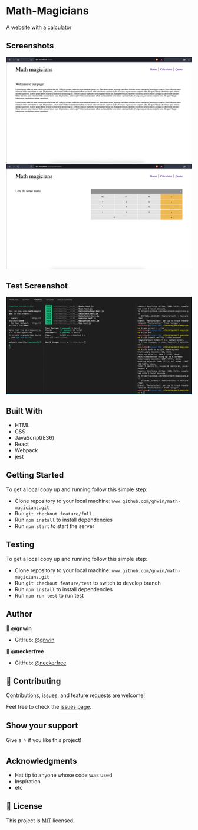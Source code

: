 # Math-Magicians

A website with a calculator

## Screenshots

<img src="./src/assets/images/Screenshot 2022-05-03 at 2.01.01 PM.png">
<img src="./src/assets/images/Screenshot 2022-05-03 at 2.01.25 PM.png">

## Test Screenshot

<img src="./src/assets/images/Screenshot 2022-05-05 at 10.52.19 AM.png">

## Built With

- HTML
- CSS
- JavaScript(ES6)
- React
- Webpack
- jest

## Getting Started

To get a local copy up and running follow this simple step:

- Clone repository to your local machine: `www.github.com/gnwin/math-magicians.git`
- Run `git checkout feature/full`
- Run `npm install` to install dependencies
- Run `npm start` to start the server

## Testing

To get a local copy up and running follow this simple step:

- Clone repository to your local machine: `www.github.com/gnwin/math-magicians.git`
- Run `git checkout feature/test` to switch to develop branch
- Run `npm install` to install dependencies
- Run `npm run test` to run test

## Author

👤 **@gnwin**

- GitHub: [@gnwin](https://github.com/gnwin)

👤 **@neckerfree**

- GitHub: [@neckerfree](https://github.com/NeckerFree)

## 🤝 Contributing

Contributions, issues, and feature requests are welcome!

Feel free to check the [issues page](../../issues/).

## Show your support

Give a ⭐️ if you like this project!

## Acknowledgments

- Hat tip to anyone whose code was used
- Inspiration
- etc

## 📝 License

This project is [MIT](./LICENSE) licensed.